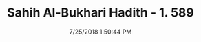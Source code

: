 ---
title        : "Sahih Al-Bukhari Hadith - 1. 589"
date         : 7/25/2018 1:50:44 PM
draft        : false
type         : "hadith"
layout       : "hadith"
BookCode     : "SHB"
VolumeNumber : "1"
HadithNumber : "589"
categories  :  ["Adhan-Drawing lots for pronouncing the Adhan"]
tags  :  ["Abu Huraira"]
---